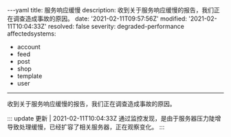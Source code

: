 ---yaml
title: 服务响应缓慢
description: 收到关于服务响应缓慢的报告，我们正在调查造成事故的原因。
date: '2021-02-11T09:57:56Z'
modified: '2021-02-11T10:04:33Z'
resolved: false
severity: degraded-performance
affectedsystems:
  - account
  - feed
  - post
  - shop
  - template
  - user
---
收到关于服务响应缓慢的报告，我们正在调查造成事故的原因。

::: update 更新 | 2021-02-11T10:04:33Z
通过监控发现，是由于服务器压力陡增导致处理缓慢，已经扩容了相关服务器，正在观察变化。
:::

